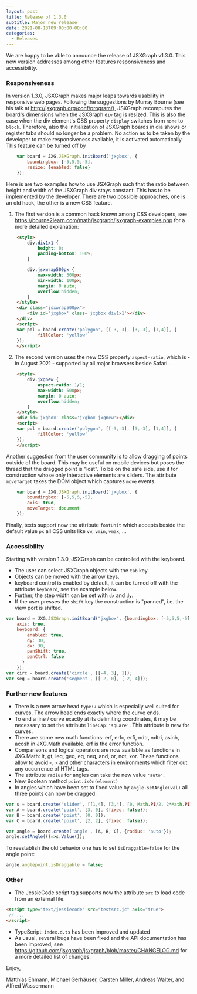 ```yaml
---
layout: post
title: Release of 1.3.0
subtitle: Major new release
date: 2021-08-13T09:00:00+00:00
categories:
  - Releases
---
```


We are happy to be able to announce the release of JSXGraph v1.3.0. This new version
addresses among other features responsiveness and accessibility.

### Responsiveness

In version 1.3.0, JSXGraph makes major leaps towards usability in responsive web pages. Following the 
suggestions by Murray Bourne (see his talk at <http://jsxgraph.org/conf/program/>),
JSXGraph recomputes the board's dimensions when the JSXGraph `div` tag is resized.
This is also the case when the div element's CSS property `display` switches from `none` to `block`.
Therefore, also the initialization of JSXGraph boards in dia shows or register tabs should no longer be a problem.
No action as to be taken by the developer to make responsiveness available, it is activated automatically.
This feature can be turned off by

```javascript
    var board = JXG.JSXGraph.initBoard('jxgbox', {
        boundingbox: [-5,5,5,-5], 
        resize: {enabled: false}
    });
```

Here is are two examples how to use JSXGraph such that the ratio between height and width
of the JSXGraph div stays constant. This has to be implemented by the developer. There are two
possible approaches, one is an old hack, the other is a new CSS feature.

1) The first version is a common hack known among CSS developers, see <https://bourne2learn.com/math/jsxgraph/jsxgraph-examples.php>
for a more detailed explanation:

```html
    <style>
        div.div1x1 {
            height: 0;
            padding-bottom: 100%;
        }

        div.jsxwrap500px {
            max-width: 500px;
            min-width: 100px;
            margin: 0 auto;
            overflow:hidden;
        }
    </style>
    <div class="jsxwrap500px">
        <div id='jxgbox' class='jxgbox div1x1'></div>
    </div>
    <script>
    var pol = board.create('polygon', [[-3,-3], [3,-3], [1,4]], {
            fillColor: 'yellow'
    });
    </script>
```

2) The second version uses the new CSS property `aspect-ratio`, which is - in August 2021 - supported
by all major browsers beside Safari.

```html
    <style>
        div.jxgnew {
            aspect-ratio: 1/1;
            max-width: 500px;
            margin: 0 auto;
            overflow:hidden;
        }
    </style>
    <div id='jxgbox' class='jxgbox jxgnew'></div>
    <script>
    var pol = board.create('polygon', [[-3,-3], [3,-3], [1,4]], {
            fillColor: 'yellow'
    });
    </script>
```

Another suggestion from the user community is to allow dragging of points outside of the board. This may be useful on mobile devices
but poses the thread that the dragged point is "lost". To be on the safe side, use it for construction whose
only interactive elements are sliders. The attribute `moveTarget` takes the DOM object which captures `move` events.

```javascript
    var board = JXG.JSXGraph.initBoard('jxgbox', {
        boundingbox: [-5,5,5,-5], 
        axis: true,
        moveTarget: document
    });
```

Finally, texts support now the attribute `fontUnit` which accepts beside the default value `px` all CSS units like `vw`, `vmin`, `vmax`, ...

### Accessibility

Starting with version 1.3.0, JSXGraph can be controlled with the keyboard.

- The user can select JSXGraph objects with the `tab` key.
- Objects can be moved with the arrow keys.
- keyboard control is enabled by default, it can be turned off with the attribute `keyboard`, see the example below.
- Further, the step width can be set with `dx` and `dy`.
- If the user presses the `shift` key the construction is "panned", i.e. the view port is shifted.

```javascript
var board = JXG.JSXGraph.initBoard("jxgbox", {boundingbox: [-5,5,5,-5], 
    axis: true, 
    keyboard: {
        enabled: true,
        dy: 30,
        dx: 30,
        panShift: true,
        panCtrl: false
      }
    });
var circ = board.create('circle', [[-4, 3], 1]);
var seg = board.create('segment', [[-2, 0], [-2, 4]]);
```

### Further new features

- There is a new arrow head `type:7` which is especially well suited for curves. The arrow head ends exactly where the curve ends.
- To end a line / curve exactly at its delimiting coordinates, it may be necessary to set the attribute `lineCap:'square'`.
This attribute is new for curves.
- There are some new math functions: erf, erfc, erfi, ndtr, ndtri, asinh, acosh in JXG.Math available. erf is the error function.
- Comparisons and logical operators are now available as functions in JXG.Math: lt, gt, leq, geq, eq, neq, and, or, not, xor.
These functions allow to avoid `<`, `>` and other characters in environments which filter out any occurrence of HTML tags.
- The attribute `radius` for angles can take the new value `'auto'`.
- New Boolean method `point.isOn(element)`
- In angles which have been set to fixed value by `angle.setAngle(val)` all three points can now be dragged:

```javascript
var s = board.create('slider', [[1,4], [3,4], [0, Math.PI/2, 2*Math.PI]]);
var A = board.create('point', [3, 0], {fixed: false});
var B = board.create('point', [0, 0]);
var C = board.create('point', [2, 2], {fixed: false});

var angle = board.create('angle', [A, B, C], {radius: 'auto'});
angle.setAngle(()=>s.Value());
```

To reestablish the old behavior one has to set `isDraggable=false` for the angle point:

```javascript
angle.anglepoint.isDraggable = false;
```

### Other

- The JessieCode script tag supports now the attribute `src` to load code from an external file:

```html
<script type="text/jessiecode" src="testsrc.jc" axis="true">
 // ...
</script>
```

- TypeScript: `index.d.ts` has been improved and updated
- As usual, several bugs have been fixed and the API documentation has been improved, see 
<https://github.com/jsxgraph/jsxgraph/blob/master/CHANGELOG.md> for a more detailed list of changes.


Enjoy, 

Matthias Ehmann, Michael Gerhäuser, Carsten Miller, Andreas Walter, and Alfred Wassermann
